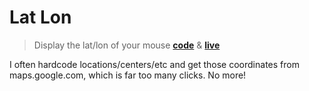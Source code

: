 # Lat Lon

> Display the lat/lon of your mouse **[code](/index.html)** & **[live](https://mpayson.github.io/lat-lon/)**

I often hardcode locations/centers/etc and get those coordinates from maps.google.com, which is far too many clicks. No more!